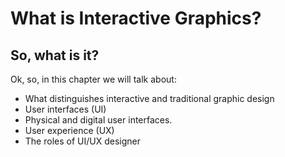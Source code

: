 # What is Interactive Graphics?



## So, what is it?

<!-- <DurationSnippet s="2" />

::: tip
Notice the section with a stopwatch above this block 👆. From this you see, how many hours every topic takes and what kind of work is planned for this. Here the stopwatch says that we'll do a very brief introductin during 2 hours at school. And that's it. Because you'll learn most of the things and most of the time **at your workplace**.
::: -->

Ok, so, in this chapter we will talk about:

- What distinguishes interactive and traditional graphic design
- User interfaces (UI)
- Physical and digital user interfaces. 
- User experience (UX)
- The roles of UI/UX designer

